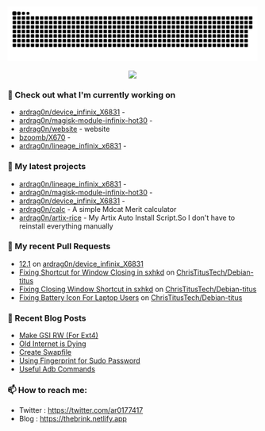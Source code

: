<img src="https://raw.githubusercontent.com/ardrag0n/ardrag0n/output/github-contribution-grid-snake.svg" />
<p align="center"><a href="https://github.com/ardrag0n">
  <img align="center" src="https://github-readme-stats.vercel.app/api?username=ardrag0n&show_icons=true&theme=transparent&hide=contribs" />
</a></p>


### 👷 Check out what I'm currently working on

- [ardrag0n/device_infinix_X6831](https://github.com/ardrag0n/device_infinix_X6831) - 
- [ardrag0n/magisk-module-infinix-hot30](https://github.com/ardrag0n/magisk-module-infinix-hot30) - 
- [ardrag0n/website](https://github.com/ardrag0n/website) - website
- [bzoomb/X670](https://github.com/bzoomb/X670) - 
- [ardrag0n/lineage_infinix_x6831](https://github.com/ardrag0n/lineage_infinix_x6831) - 
### 🌱 My latest projects

- [ardrag0n/lineage_infinix_x6831](https://github.com/ardrag0n/lineage_infinix_x6831) - 
- [ardrag0n/magisk-module-infinix-hot30](https://github.com/ardrag0n/magisk-module-infinix-hot30) - 
- [ardrag0n/device_infinix_X6831](https://github.com/ardrag0n/device_infinix_X6831) - 
- [ardrag0n/calc](https://github.com/ardrag0n/calc) - A simple Mdcat Merit calculator
- [ardrag0n/artix-rice](https://github.com/ardrag0n/artix-rice) - My Artix Auto Install Script.So I don&#39;t have to reinstall everything manually
### 🔨 My recent Pull Requests

- [12.1](https://github.com/ardrag0n/device_infinix_X6831/pull/1) on [ardrag0n/device_infinix_X6831](https://github.com/ardrag0n/device_infinix_X6831)
- [Fixing Shortcut for Window Closing in sxhkd](https://github.com/ChrisTitusTech/Debian-titus/pull/40) on [ChrisTitusTech/Debian-titus](https://github.com/ChrisTitusTech/Debian-titus)
- [Fixing Closing Window Shortcut in sxhkd](https://github.com/ChrisTitusTech/Debian-titus/pull/39) on [ChrisTitusTech/Debian-titus](https://github.com/ChrisTitusTech/Debian-titus)
- [Fixing Battery Icon For Laptop Users](https://github.com/ChrisTitusTech/Debian-titus/pull/37) on [ChrisTitusTech/Debian-titus](https://github.com/ChrisTitusTech/Debian-titus)
### 📰 Recent Blog Posts

- [Make GSI RW (For Ext4)](https://thebrink.netlify.app/make-gsi-rw/)
- [Old Internet is Dying](https://thebrink.netlify.app/old-internet-is-dying/)
- [Create Swapfile](https://thebrink.netlify.app/create-swapfile/)
- [Using Fingerprint for Sudo Password](https://thebrink.netlify.app/using-fingerprint-for-sudo-password/)
- [Useful Adb Commands](https://thebrink.netlify.app/adb-tricks/)
### 📫 How to reach me:
  - Twitter   : <https://twitter.com/ar0177417>
  - Blog   : <https://thebrink.netlify.app>
